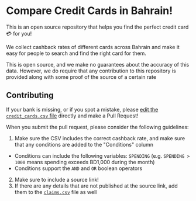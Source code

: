 # Compare Credit Cards in Bahrain!

This is an open source repository that helps you find the perfect credit card 💳 for you!

We collect cashback rates of different cards across Bahrain and make it easy for people to search and find the right card for them.

This is open source, and we make no guarantees about the accuracy of this data. However, we do require that any contribution to this repository is provided along with some proof of the source of a certain rate

## Contributing

If your bank is missing, or if you spot a mistake, please [edit the `credit_cards.csv` file](https://github.com/amal-ai/bahrain-banks/blob/master/data/credit_cards.csv) directly and make a Pull Request!

When you submit the pull request, please consider the following guidelines:

1. Make sure the CSV includes the correct cashback rate, and make sure that any conditions are added to the "Conditions" column
  - Conditions can include the following variables: `SPENDING` (e.g. `SPENDING > 1000` means spending exceeds BD1,000 during the month)
  - Conditions support the `AND` and `OR` boolean operators
2. Make sure to include a source link!
3. If there are any details that are not published at the source link, add them to the [`claims.csv`](https://github.com/amal-ai/bahrain-banks/blob/master/data/claims.csv) file as well